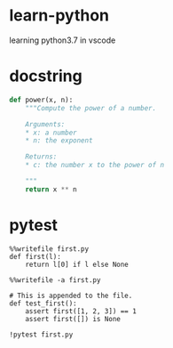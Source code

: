 # learn-python
learning python3.7 in vscode

# docstring
```python
def power(x, n):
    """Compute the power of a number.

    Arguments:
    * x: a number
    * n: the exponent

    Returns:
    * c: the number x to the power of n

    """
    return x ** n
```

# pytest
```
%%writefile first.py
def first(l):
    return l[0] if l else None

%%writefile -a first.py

# This is appended to the file.
def test_first():
    assert first([1, 2, 3]) == 1
    assert first([]) is None

!pytest first.py
```